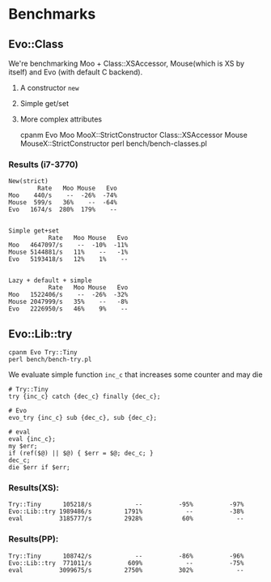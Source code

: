 # Benchmarks

## Evo::Class

We're benchmarking Moo + Class::XSAccessor, Mouse(which is XS by itself) and Evo (with default C backend).

1) A constructor `new`
2) Simple get/set
3) More complex attributes

    cpanm Evo Moo MooX::StrictConstructor Class::XSAccessor Mouse MouseX::StrictConstructor
    perl bench/bench-classes.pl

### Results (i7-3770)

    New(strict)
            Rate   Moo Mouse   Evo
    Moo    440/s    --  -26%  -74%
    Mouse  599/s   36%    --  -64%
    Evo   1674/s  280%  179%    --


    Simple get+set
               Rate   Moo Mouse   Evo
    Moo   4647097/s    --  -10%  -11%
    Mouse 5144881/s   11%    --   -1%
    Evo   5193418/s   12%    1%    --


    Lazy + default + simple
               Rate   Moo Mouse   Evo
    Moo   1522406/s    --  -26%  -32%
    Mouse 2047999/s   35%    --   -8%
    Evo   2226950/s   46%    9%    --

## Evo::Lib::try

    cpanm Evo Try::Tiny
    perl bench/bench-try.pl

We evaluate simple function `inc_c` that increases some counter and may die

    # Try::Tiny
    try {inc_c} catch {dec_c} finally {dec_c};

    # Evo
    evo_try {inc_c} sub {dec_c}, sub {dec_c};

    # eval
    eval {inc_c};
    my $err;
    if (ref($@) || $@) { $err = $@; dec_c; }
    dec_c;
    die $err if $err;

### Results(XS):

    Try::Tiny      105218/s            --          -95%          -97%
    Evo::Lib::try 1989486/s         1791%            --          -38%
    eval          3185777/s         2928%           60%            --

### Results(PP):

    Try::Tiny      108742/s            --          -86%          -96%
    Evo::Lib::try  771011/s          609%            --          -75%
    eval          3099675/s         2750%          302%            --
